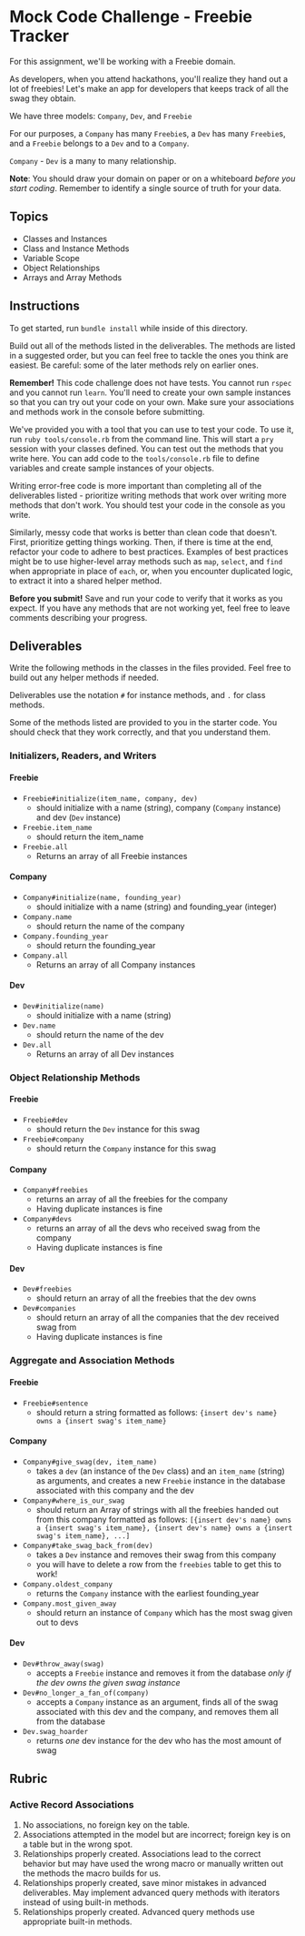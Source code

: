 # Mock Code Challenge - Freebie Tracker

For this assignment, we'll be working with a Freebie domain.

As developers, when you attend hackathons, you'll realize they hand out a lot of freebies! Let's make an app for developers that keeps track of all the swag they obtain.

We have three models: `Company`, `Dev`, and `Freebie`

For our purposes, a `Company` has many `Freebie`s, a `Dev` has many `Freebie`s, and a `Freebie` belongs to a `Dev` and to a `Company`.

`Company` - `Dev` is a many to many relationship.

**Note**: You should draw your domain on paper or on a whiteboard _before you start coding_. Remember to identify a single source of truth for your data.

## Topics

- Classes and Instances
- Class and Instance Methods
- Variable Scope
- Object Relationships
- Arrays and Array Methods

## Instructions

To get started, run `bundle install` while inside of this directory.

Build out all of the methods listed in the deliverables. The methods are listed in a suggested order, but you can feel free to tackle the ones you think are easiest. Be careful: some of the later methods rely on earlier ones.

**Remember!** This code challenge does not have tests. You cannot run `rspec` and you cannot run `learn`. You'll need to create your own sample instances so that you can try out your code on your own. Make sure your associations and methods work in the console before submitting.

We've provided you with a tool that you can use to test your code. To use it, run `ruby tools/console.rb` from the command line. This will start a `pry` session with your classes defined. You can test out the methods that you write here. You can add code to the `tools/console.rb` file to define variables and create sample instances of your objects.

Writing error-free code is more important than completing all of the deliverables listed - prioritize writing methods that work over writing more methods that don't work. You should test your code in the console as you write.

Similarly, messy code that works is better than clean code that doesn't. First, prioritize getting things working. Then, if there is time at the end, refactor your code to adhere to best practices. Examples of best practices might be to use higher-level array methods such as `map`, `select`, and `find` when appropriate in place of `each`, or, when you encounter duplicated logic, to extract it into a shared helper method.

**Before you submit!** Save and run your code to verify that it works as you expect. If you have any methods that are not working yet, feel free to leave comments describing your progress.

## Deliverables

Write the following methods in the classes in the files provided. Feel free to build out any helper methods if needed.

Deliverables use the notation `#` for instance methods, and `.` for class methods.

Some of the methods listed are provided to you in the starter code. You should check that they work correctly, and that you understand them.

### Initializers, Readers, and Writers

#### Freebie

- `Freebie#initialize(item_name, company, dev)`
  - should initialize with a name (string), company (`Company` instance) and dev (`Dev` instance)
- `Freebie.item_name`
  - should return the item_name
- `Freebie.all`
  - Returns an array of all Freebie instances

#### Company

- `Company#initialize(name, founding_year)`
  - should initialize with a name (string) and founding_year (integer)
- `Company.name`
  - should return the name of the company
- `Company.founding_year`
  - should return the founding_year
- `Company.all`
  - Returns an array of all Company instances

#### Dev

- `Dev#initialize(name)`
  - should initialize with a name (string)
- `Dev.name`
  - should return the name of the dev
- `Dev.all`
  - Returns an array of all Dev instances

### Object Relationship Methods

#### Freebie

- `Freebie#dev`
  - should return the `Dev` instance for this swag
- `Freebie#company`
  - should return the `Company` instance for this swag

#### Company

- `Company#freebies`
  - returns an array of all the freebies for the company
  - Having duplicate instances is fine
- `Company#devs`
  - returns an array of all the devs who received swag from the company
  - Having duplicate instances is fine

#### Dev

- `Dev#freebies`
  - should return an array of all the freebies that the dev owns
- `Dev#companies`
  - should return an array of all the companies that the dev received swag from
  - Having duplicate instances is fine

### Aggregate and Association Methods

#### Freebie

- `Freebie#sentence`
  - should return a string formatted as follows: `{insert dev's name} owns a {insert swag's item_name}`

#### Company

- `Company#give_swag(dev, item_name)`
  - takes a `dev` (an instance of the `Dev` class) and an `item_name` (string) as arguments, and creates a new `Freebie` instance in the database associated with this company and the dev
- `Company#where_is_our_swag`
  - should return an Array of strings with all the freebies handed out from this company formatted as follows: `[{insert dev's name} owns a {insert swag's item_name}, {insert dev's name} owns a {insert swag's item_name}, ...]`
- `Company#take_swag_back_from(dev)`
  - takes a `Dev` instance and removes their swag from this company
  - you will have to delete a row from the `freebies` table to get this to work!
- `Company.oldest_company`
  - returns the `Company` instance with the earliest founding_year
- `Company.most_given_away`
  - should return an instance of `Company` which has the most swag given out to devs

#### Dev

- `Dev#throw_away(swag)`
  - accepts a `Freebie` instance and removes it from the database *only if the dev owns the given swag instance*
- `Dev#no_longer_a_fan_of(company)`
  - accepts a `Company` instance as an argument, finds all of the swag associated with this dev and the company, and removes them all from the database
- `Dev.swag_hoarder`
  - returns *one* dev instance for the dev who has the most amount of swag

## Rubric

### Active Record Associations

1. No associations, no foreign key on the table.
2. Associations attempted in the model but are incorrect; foreign key is on a table but in the wrong spot.
3. Relationships properly created. Associations lead to the correct behavior but may have used the wrong macro or manually written out the methods the macro builds for us.
4. Relationships properly created, save minor mistakes in advanced deliverables. May implement advanced query methods with iterators instead of using built-in methods.
5. Relationships properly created. Advanced query methods use appropriate built-in methods.
